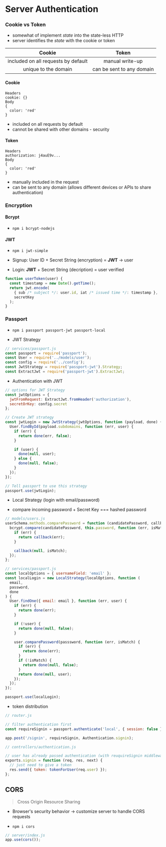 # Server Authentication

### Cookie vs Token

- somewhat of implement _state_ into the state-less HTTP
- server identifies the _state_ with the cookie or token

|               Cookie                |           Token           |
| :---------------------------------: | :-----------------------: |
| included on all requests by default |      manual write-up      |
|        unique to the domain         | can be sent to any domain |

#### Cookie

```http
Headers
cookie: {}
Body
{
  color: 'red'
}
```

- included on all requests by default
- cannot be shared with other domains - security

#### Token

```http
Headers
authorization: j4auE9v...
Body
{
  color: 'red'
}
```

- manually included in the request
- can be sent to any domain (allows different devices or APIs to share authentication)

### Encryption

#### Bcrypt

- `npm i bcrypt-nodejs`

#### JWT

- `npm i jwt-simple`

- Signup: User ID + Secret String (encryption) = **JWT** &rarr; user
- Login: **JWT** + Secret String (decription) = user verified

```js
function userToken(user) {
  const timestamp = new Date().getTime();
  return jwt.encode(
    { sub /* subject */: user.id, iat /* issued time */: timestamp },
    secretKey
  );
}
```

### Passport

- `npm i passport passport-jwt passport-local`

* JWT Strategy

```js
// services/passport.js
const passport = require('passport');
const User = require('../models/user');
const config = require('../config');
const JwtStrategy = require('passport-jwt').Strategy;
const ExtractJwt = require('passport-jwt').ExtractJwt;
```

- Authentication with JWT

```js
// options for JWT Strategy
const jwtOptions = {
  jwtFromRequest: ExtractJwt.fromHeader('authorization'),
  secretOrKey: config.secret
};

// Create JWT strategy
const jwtLogin = new JwtStrategy(jwtOptions, function (payload, done) {
  User.findById(payload.subdomains, function (err, user) {
    if (err) {
      return done(err, false);
    }

    if (user) {
      done(null, user);
    } else {
      done(null, false);
    }
  });
});

// Tell passport to use this strategy
passport.use(jwtLogin);
```

- Local Strategy (login with email/password)

* compare incoming password + Secret Key === hashed password

```js
// models/users.js
userSchema.methods.comparePassword = function (candidatePassword, callback) {
  bcrypt.compare(candidatePassword, this.password, function (err, isMatch) {
    if (err) {
      return callback(err);
    }

    callback(null, isMatch);
  });
};
```

```js
// services/passport.js
const localOptions = { usernameField: 'email' };
const localLogin = new LocalStrategy(localOptions, function (
  email,
  password,
  done
) {
  User.findOne({ email: email }, function (err, user) {
    if (err) {
      return done(err);
    }

    if (!user) {
      return done(null, false);
    }

    user.comparePassword(passsword, function (err, isMatch) {
      if (err) {
        return done(err);
      }
      if (!isMatch) {
        return done(null, false);
      }
      return done(null, user);
    });
  });
});

passport.use(localLogin);
```

- token distribution

```js
// router.js

// filter authentication first
const requireSignin = passport.authenticate('local', { session: false });

app.post('/signin', requireSignin, Authentication.signin);
```

```js
// controllers/authentication.js

// user has already passed authentication (with reuquireSignin middleware)
exports.signin = function (req, res, next) {
  // just need to give a token
  res.send({ token: tokenForUser(req.user) });
};
```

## CORS

> Cross Origin Resource Sharing

- Browser's security behavior &rarr; customize server to handle CORS requests

* `npm i cors`

```js
// server/index.js
app.use(cors());
```
